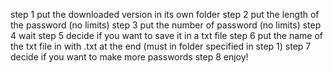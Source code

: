 step 1 put the downloaded version in its own folder
step 2 put the length of the password (no limits)
step 3 put the number of password (no limits)
step 4 wait
step 5 decide if you want to save it in a txt file
step 6 put the name of the txt file in with .txt at the end (must in folder specified in step 1)
step 7 decide if you want to make more passwords 
step 8 enjoy!
